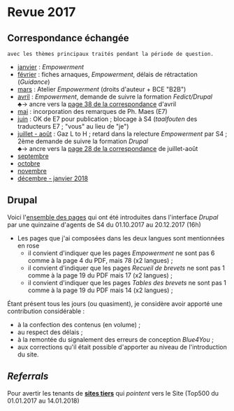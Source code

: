 # Revue 2017

## Correspondance échangée

    avec les thèmes principaux traités pendant la période de question.

* [janvier](2017-01.pdf) : *Empowerment*
* [février](2017-02.pdf) : fiches arnaques, *Empowerment*, délais de rétractation (*Guidance*)
* [mars](2017-03.pdf) : Atelier *Empowerment* (droits d'auteur + BCE "B2B")
* [avril](2017-04.pdf) : *Empowerment*, demande de suivre la formation *Fedict/Drupal*<br>&clubs;&rarr; ancre vers la [page 38 de la correspondance](avril_p38.pdf) d'avril
* [mai](2017-05.pdf) : incorporation des remarques de Ph. Maes (E7)
* [juin](2017-06.pdf) : OK de E7 pour publication ; blocage à S4 (*taalfouten* des traducteurs E7 ; "vous" au lieu de "je")
* [juillet - août](2017-07_2017-08.pdf) : Gaz L to H ; retard dans la relecture *Empowerment* par S4 ; 2ème demande de suivre la formation *Drupal*<br>&clubs;&rarr; ancre vers la [page 28 de la correspondance](aout_p28.pdf) de juillet-août
* [septembre](2017-09.pdf)
* [octobre](2017-10.pdf)
* [novembre](2017-10.pdf)
* [décembre - janvier 2018](2017-12_2018-01.pdf)

## Drupal

Voici l'[ensemble des pages](Arborescence_New_Internet_Fr.pdf) qui ont été introduites dans l'interface *Drupal* par une quinzaine d'agents de S4 du 01.10.2017 au 20.12.2017 (16h)

* Les pages que j'ai composées dans les deux langues sont mentionnées en rose
    * il convient d'indiquer que les pages *Empowerment* ne sont pas 6 comme à la page 4 du PDF, mais 78 (x2 langues) ;
    * il convient d'indiquer que les pages *Recueil de brevets* ne sont pas 1 comme à la page 19 du PDF mais 17 (x2 langues) ;
    * il convient d'indiquer que les pages *Tables des brevets* ne sont pas 1 comme à la page 19 du PDF mais 14 (x2 langues) ;

&Eacute;tant présent tous les jours (ou quasiment), je considère avoir apporté une contribution considérable :

* à la confection des contenus (en volume) ;
* au respect des délais ;
* à la remontée du signalement des erreurs de conception *Blue4You* ;
* aux corrections qu'il était possible d'apporter au niveau de l'introduction du site.

## *Referrals*

Pour avertir les tenants de [**sites tiers**](Pages.md) qui *pointent* vers le Site (Top500 du 01.01.2017 au 14.01.2018)
